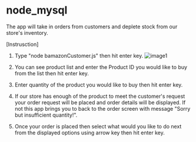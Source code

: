 # node_mysql
The app will take in orders from customers and deplete stock from our store's inventory. 

[Instrusction]

1. Type "node bamazonCustomer.js" then hit enter key.
![image1](https://github.com/pikopiri127/node_mysql/images/1.png)
2. You can see product list and enter the Product ID you would like to buy from the list then hit enter key.

3. Enter quantity of the product you would like to buy then hit enter key.

4. If our store has enough of the product to meet the customer's request your order request will be placed and order details will be displayed.
   If not this app brings you to back to the order screen with message "Sorry but insufficient quantity!". 
   
5. Once your order is placed then select what would you like to do next from the displayed options using arrow key then hit enter key.

